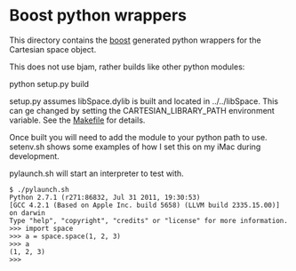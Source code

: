 # Boost python wrappers

This directory contains the [boost](http://www.boost.org/) generated
python wrappers for the Cartesian space object.

This does not use bjam, rather builds like other python modules:

   python setup.py build

setup.py assumes libSpace.dylib is built and located in ../../libSpace.
This can ge changed by setting the CARTESIAN_LIBRARY_PATH environment
variable. See the [Makefile](Makefile) for details.

Once built you will need to add the module to your python path to use.
setenv.sh shows some examples of how I set this on my iMac during
development.

pylaunch.sh will start an interpreter to test with.

    $ ./pylaunch.sh
    Python 2.7.1 (r271:86832, Jul 31 2011, 19:30:53)
    [GCC 4.2.1 (Based on Apple Inc. build 5658) (LLVM build 2335.15.00)] on darwin
    Type "help", "copyright", "credits" or "license" for more information.
    >>> import space
    >>> a = space.space(1, 2, 3)
    >>> a
    (1, 2, 3)
    >>>
